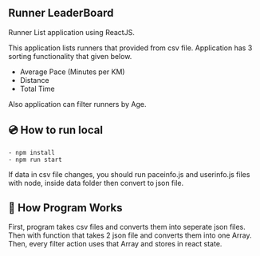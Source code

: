 ## Runner LeaderBoard

Runner List application using ReactJS.

This application lists runners that provided from csv file. Application has 3 sorting functionality that given below.

 - Average Pace (Minutes per KM)
 - Distance
 - Total Time

Also application can filter runners by Age. 
 
 ## :cd: How to run local
 

    - npm install
    - npm run start




If data in csv file changes, you should run paceinfo.js and userinfo.js files with node, inside data folder then convert to json file.
 
## :scroll: How Program Works

First, program takes csv files and converts them into seperate json files. Then with function that takes 2 json file and converts them into one Array. 
Then, every filter action uses that Array and stores in react state.